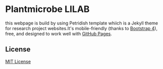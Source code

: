 # Plantmicrobe LILAB

this webpage is build by using Petridish template whiich is a Jekyll theme for research project websites.It's mobile-friendly (thanks to [Bootstrap 4](https://getbootstrap.com/docs/4.3/)), free, and designed to work well with [GitHub Pages](https://pages.github.com/).

## License

[MIT License](LICENSE)
